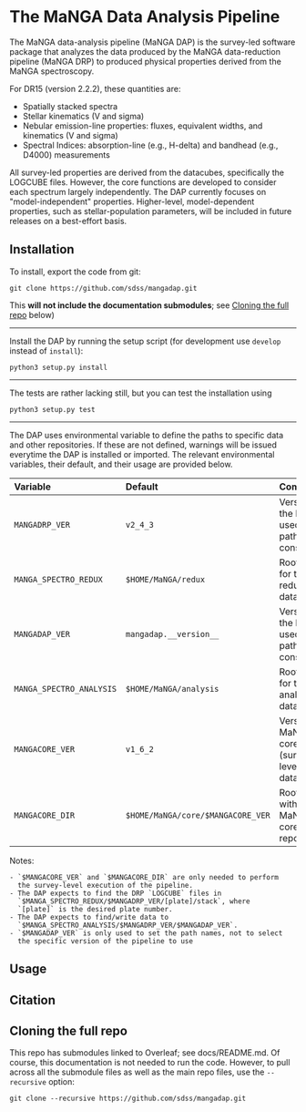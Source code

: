 # The MaNGA Data Analysis Pipeline

The MaNGA data-analysis pipeline (MaNGA DAP) is the survey-led software
package that analyzes the data produced by the MaNGA data-reduction
pipeline (MaNGA DRP) to produced physical properties derived from the
MaNGA spectroscopy.

For DR15 (version 2.2.2), these quantities are:

 - Spatially stacked spectra
 - Stellar kinematics (V and sigma)
 - Nebular emission-line properties: fluxes, equivalent widths, and
   kinematics (V and sigma)
 - Spectral Indices: absorption-line (e.g., H-delta) and bandhead (e.g.,
   D4000) measurements 

All survey-led properties are derived from the datacubes, specifically
the LOGCUBE files. However, the core functions are developed to consider
each spectrum largely independently. The DAP currently focuses on
"model-independent" properties. Higher-level, model-dependent
properties, such as stellar-population parameters, will be included in
future releases on a best-effort basis. 

## Installation

To install, export the code from git:

`git clone https://github.com/sdss/mangadap.git`

This **will not include the documentation submodules**; see [Cloning the
full repo](#cloning-the-full-repo) below)

----

Install the DAP by running the setup script (for development use `develop` instead of `install`):

`python3 setup.py install`

----

The tests are rather lacking still, but you can test the installation using

`python3 setup.py test`

----

The DAP uses environmental variable to define the paths to specific data
and other repositories.  If these are not defined, warnings will be
issued everytime the DAP is installed or imported.  The relevant
environmental variables, their default, and their usage are provided
below.

|                 Variable |                           Default |                                       Comments |
|:------------------------ |:--------------------------------- |:---------------------------------------------- |
| `MANGADRP_VER`           | `v2_4_3`                          | Version of the DRP, used for path construction |
| `MANGA_SPECTRO_REDUX`    | `$HOME/MaNGA/redux`               | Root path for the reduced data                 |
| `MANGADAP_VER`           | `mangadap.__version__`            | Version of the DAP, used for path construction |
| `MANGA_SPECTRO_ANALYSIS` | `$HOME/MaNGA/analysis`            | Root path for the analysis data                |
| `MANGACORE_VER`          | `v1_6_2`                          | Version of MaNGA core (survey-level meta data) |
| `MANGACORE_DIR`          | `$HOME/MaNGA/core/$MANGACORE_VER` | Root path with the MaNGA core repository       |

Notes:

    - `$MANGACORE_VER` and `$MANGACORE_DIR` are only needed to perform
      the survey-level execution of the pipeline.
    - The DAP expects to find the DRP `LOGCUBE` files in
      `$MANGA_SPECTRO_REDUX/$MANGADRP_VER/[plate]/stack`, where
      `[plate]` is the desired plate number.
    - The DAP expects to find/write data to
      `$MANGA_SPECTRO_ANALYSIS/$MANGADRP_VER/$MANGADAP_VER`.
    - `$MANGADAP_VER` is only used to set the path names, not to select
      the specific version of the pipeline to use

## Usage

## Citation

## Cloning the full repo

This repo has submodules linked to Overleaf; see docs/README.md.  Of
course, this documentation is not needed to run the code.  However, to
pull across all the submodule files as well as the main repo files, use
the `--recursive` option:

`git clone --recursive https://github.com/sdss/mangadap.git`



